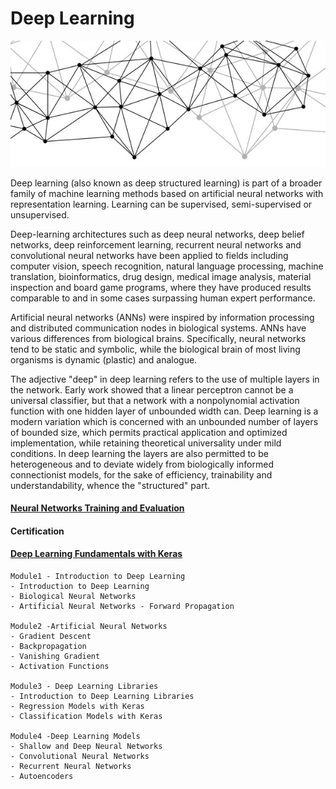 # Deep Learning

![alt text](https://github.com/CatalaniCD/machine_learning/blob/main/deep_logo.png)

Deep learning (also known as deep structured learning) is part of a broader family of machine learning methods based on artificial neural networks with representation learning. Learning can be supervised, semi-supervised or unsupervised.

Deep-learning architectures such as deep neural networks, deep belief networks, deep reinforcement learning, recurrent neural networks and convolutional neural networks have been applied to fields including computer vision, speech recognition, natural language processing, machine translation, bioinformatics, drug design, medical image analysis, material inspection and board game programs, where they have produced results comparable to and in some cases surpassing human expert performance.

Artificial neural networks (ANNs) were inspired by information processing and distributed communication nodes in biological systems. ANNs have various differences from biological brains. Specifically, neural networks tend to be static and symbolic, while the biological brain of most living organisms is dynamic (plastic) and analogue.

The adjective "deep" in deep learning refers to the use of multiple layers in the network. Early work showed that a linear perceptron cannot be a universal classifier, but that a network with a nonpolynomial activation function with one hidden layer of unbounded width can. Deep learning is a modern variation which is concerned with an unbounded number of layers of bounded size, which permits practical application and optimized implementation, while retaining theoretical universality under mild conditions. In deep learning the layers are also permitted to be heterogeneous and to deviate widely from biologically informed connectionist models, for the sake of efficiency, trainability and understandability, whence the "structured" part.


#### [Neural Networks Training and Evaluation](https://github.com/CatalaniCD/machine_learning/blob/main/neural_network_keras.py)

#### Certification 

#### [Deep Learning Fundamentals with Keras](https://courses.edx.org/certificates/cab03b2677004102b55f5e380524b8a6)


    Module1 - Introduction to Deep Learning
    - Introduction to Deep Learning
    - Biological Neural Networks
    - Artificial Neural Networks - Forward Propagation

    Module2 -Artificial Neural Networks
    - Gradient Descent
    - Backpropagation
    - Vanishing Gradient
    - Activation Functions

    Module3 - Deep Learning Libraries
    - Introduction to Deep Learning Libraries
    - Regression Models with Keras
    - Classification Models with Keras

    Module4 -Deep Learning Models
    - Shallow and Deep Neural Networks
    - Convolutional Neural Networks
    - Recurrent Neural Networks
    - Autoencoders

